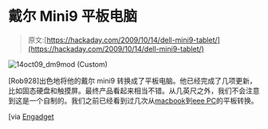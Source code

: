 # 戴尔 Mini9 平板电脑

> 原文:[https://hackaday.com/2009/10/14/dell-mini9-tablet/](https://hackaday.com/2009/10/14/dell-mini9-tablet/)

![14oct09_dm9mod (Custom)](../Images/e6da228329d27098761997efbf9ef685.png "14oct09_dm9mod (Custom)")

[Rob928]出色地将他的戴尔 mini9 转换成了平板电脑。他已经完成了几项更新，比如固态硬盘和触摸屏。最终产品看起来相当不错。从几英尺之外，我们不会注意到这是一个自制的。我们之前已经看到过几次从[macbook](http://hackaday.com/2008/07/14/mac-tablets-made-by-fans/)到[eee PC](http://hackaday.com/2008/07/07/eee-pc-tablet-build/)的平板转换。

[via [Engadget](http://www.engadget.com/2009/10/14/dell-mini-9-modded-into-an-internet-tablet/)